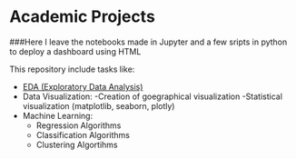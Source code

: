 # Academic Projects
###Here I leave the notebooks made in Jupyter and a few sripts in python to deploy a dashboard using HTML

This repository include tasks like:
  - [EDA (Exploratory Data Analysis)](https://github.com/ibaylonz/AcademicProjects/tree/6c0e12f5846130682eb13f24e2210d3f3f11f7af/DEA-Flights)
  - Data Visualization:
    -Creation of goegraphical visualization
    -Statistical visualization (matplotlib, seaborn, plotly)
  - Machine Learning:
    - Regression Algorithms
    - Classification Algorithms
    - Clustering Algortihms
